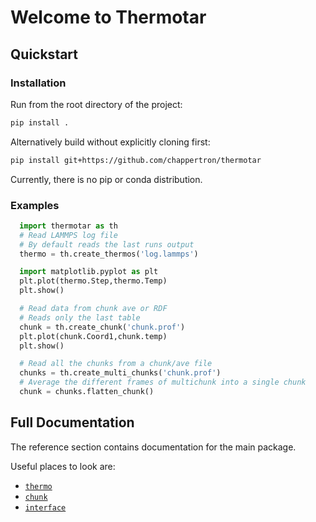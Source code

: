 # Welcome to Thermotar

## Quickstart

### Installation
Run from the root directory of the project:
```bash
pip install .
```
Alternatively build without explicitly cloning first:
```sh
pip install git+https://github.com/chappertron/thermotar
```

Currently, there is no pip or conda distribution. 
  


### Examples
```python
  import thermotar as th
  # Read LAMMPS log file
  # By default reads the last runs output
  thermo = th.create_thermos('log.lammps')

  import matplotlib.pyplot as plt
  plt.plot(thermo.Step,thermo.Temp)
  plt.show()

  # Read data from chunk ave or RDF
  # Reads only the last table
  chunk = th.create_chunk('chunk.prof')
  plt.plot(chunk.Coord1,chunk.temp)
  plt.show()

  # Read all the chunks from a chunk/ave file
  chunks = th.create_multi_chunks('chunk.prof')
  # Average the different frames of multichunk into a single chunk
  chunk = chunks.flatten_chunk()
``` 


## Full Documentation
The reference section contains documentation for the main package.

Useful places to look are:
- [`thermo`](reference/thermo.md)
- [`chunk`](reference/chunk.md)
- [`interface`](reference/interface.md)
